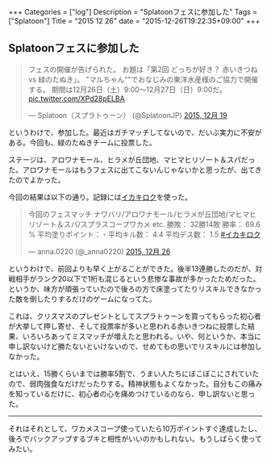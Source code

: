+++
Categories = ["log"]
Description = "Splatoonフェスに参加した"
Tags = ["Splatoon"]
Title = "2015 12 26"
date = "2015-12-26T19:22:35+09:00"
+++

## Splatoonフェスに参加した
<blockquote class="twitter-tweet" lang="ja"><p lang="ja" dir="ltr">フェスの開催が告げられた。&#10;お題は「第2回 どっちが好き？ 赤いきつね vs 緑のたぬき」。&#10;&quot;マルちゃん&quot;&quot;でおなじみの東洋水産様のご協力で開催する。&#10;期間は12月26日（土）9:00～12月27日（日）9:00だ。 <a href="https://t.co/XPd28pELBA">pic.twitter.com/XPd28pELBA</a></p>&mdash; Splatoon（スプラトゥーン） (@SplatoonJP) <a href="https://twitter.com/SplatoonJP/status/678032424693960704">2015, 12月 19</a></blockquote>
<script async src="//platform.twitter.com/widgets.js" charset="utf-8"></script>

というわけで、参加した。最近はガチマッチしてないので、だいぶ実力に不安がある。今回も、緑のたぬきチームに投票した。

ステージは、アロワナモール、ヒラメが丘団地、マヒマヒリゾート＆スパだった。アロワナモールはもうフェスに出てこないんじゃないかと思ったが、出てきたのでよかった。

今回の結果は以下の通り。記録には[イカキロク](https://itunes.apple.com/jp/app/ikakiroku-supurato-unno-zhan/id1050484090?mt=8)を使った。

<blockquote class="twitter-tweet" lang="ja"><p lang="ja" dir="ltr">今回のフェスマッチ&#10;ナワバリ/アロワナモール/ヒラメが丘団地/マヒマヒリゾート＆スパ/スプラスコープワカメ etc.&#10;勝敗： 32勝14敗&#10;勝率： 69.6 %&#10;平均塗りポイント： -&#10;平均キル数： 4.4&#10;平均デス数： 1.5&#10; <a href="https://twitter.com/hashtag/%E3%82%A4%E3%82%AB%E3%82%AD%E3%83%AD%E3%82%AF?src=hash">#イカキロク</a></p>&mdash; anna.0220 (@_anna0220) <a href="https://twitter.com/_anna0220/status/680617409888161793">2015, 12月 26</a></blockquote>
<script async src="//platform.twitter.com/widgets.js" charset="utf-8"></script>

というわけで、前回よりも早く上がることができた。後半13連勝したのだが、対戦相手がランク20以下で1桁も混じるという悲惨な事故が多かったためだった。というか、味方が頑張っていたので後ろの方で床塗ってたりリスキルできなかった敵を倒したりするだけのゲームになってた。

これは、クリスマスのプレゼントとしてスプラトゥーンを買ってもらった初心者が大挙して押し寄せ、そして投票率が多いと思われる赤いきつねに投票した結果、いろいろあってミスマッチが増えたと思われる。いや、何というか、本当に申し訳ないけど勝たないといけないので、せめてもの思いでリスキルには参加しなかった。

とはいえ、15勝くらいまでは勝率5割で、うまい人たちにぼこぼこにされていたので、弱肉強食なだけだったりする。精神状態もよくなかった。自分もこの痛みを知っているだけに、初心者の心を痛めつけているのなら、申し訳ないと思った。

----

それはそれとして、ワカメスコープ使っていたら10万ポイントすぐ達成したし、後ろでバックアップするブキと相性がいいのかもしれない。もうしばらく使ってみたい。